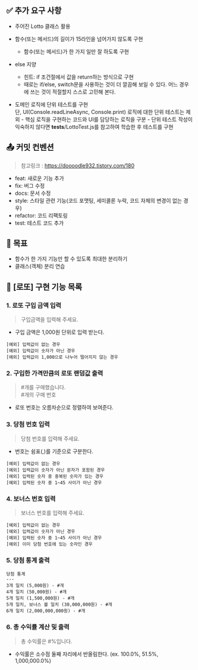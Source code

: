 ## ✅ 추가 요구 사항

- 주어진 Lotto 클래스 활용

- 함수(또는 메서드)의 길이가 15라인을 넘어가지 않도록 구현

  - 함수(또는 메서드)가 한 가지 일만 잘 하도록 구현

- else 지양

  - 힌트: if 조건절에서 값을 return하는 방식으로 구현
  - 때로는 if/else, switch문을 사용하는 것이 더 깔끔해 보일 수 있다. 어느 경우에 쓰는 것이 적절할지 스스로 고민해 본다.

- 도메인 로직에 단위 테스트를 구현  
  단, UI(Console.readLineAsync, Console.print) 로직에 대한 단위 테스트는 제외 - 핵심 로직을 구현하는 코드와 UI를 담당하는 로직을 구분 - 단위 테스트 작성이 익숙하지 않다면 **tests**/LottoTest.js를 참고하여 학습한 후 테스트를 구현

## 📤 커밋 컨벤션

> 참고링크 : https://doooodle932.tistory.com/180

- feat: 새로운 기능 추가
- fix: 버그 수정
- docs: 문서 수정
- style: 스타일 관련 기능(코드 포맷팅, 세미콜론 누락, 코드 자체의 변경이 없는 경우)
- refactor: 코드 리팩토링
- test: 테스트 코드 추가

## 👊 목표

- 함수가 한 가지 기능만 할 수 있도록 최대한 분리하기
- 클래스(객체) 분리 연습

## 📍 [로또] 구현 기능 목록

### 1. 로또 구입 금액 입력

> 구입금액을 입력해 주세요.

- 구입 금액은 1,000원 단위로 입력 받는다.

```
[예외] 입력값이 없는 경우
[예외] 입력값이 숫자가 아닌 경우
[예외] 입력값이 1,000으로 나누어 떨어지지 않는 경우
```

### 2. 구입한 가격만큼의 로또 랜덤값 출력

> #개를 구매했습니다.  
> #개의 구매 번호

- 로또 번호는 오름차순으로 정렬하여 보여준다.

### 3. 당첨 번호 입력

> 당첨 번호를 입력해 주세요.

- 번호는 쉼표(,)를 기준으로 구분한다.

```
[예외] 입력값이 없는 경우
[예외] 입력값이 숫자가 아닌 문자가 포함된 경우
[예외] 입력된 숫자 중 중복된 숫자가 있는 경우
[예외] 입력된 숫자 중 1~45 사이가 아닌 경우
```

### 4. 보너스 번호 입력

> 보너스 번호를 입력해 주세요.

```
[예외] 입력값이 없는 경우
[예외] 입력값이 숫자가 아닌 경우
[예외] 입력된 숫자 중 1~45 사이가 아닌 경우
[예외] 이미 당첨 번호에 있는 숫자인 경우
```

### 5. 당첨 통계 출력

```
당첨 통계
---
3개 일치 (5,000원) - #개
4개 일치 (50,000원) - #개
5개 일치 (1,500,000원) - #개
5개 일치, 보너스 볼 일치 (30,000,000원) - #개
6개 일치 (2,000,000,000원) - #개
```

### 6. 총 수익률 계산 및 출력

> 총 수익률은 #%입니다.

- 수익률은 소수점 둘째 자리에서 반올림한다. (ex. 100.0%, 51.5%, 1,000,000.0%)
